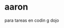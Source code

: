 # aaron
para tareas en codin                                                                                                                            g dojo
